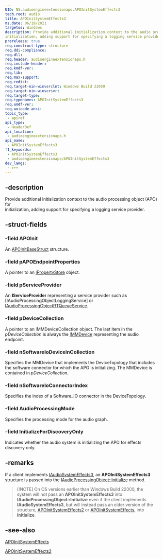 ```yaml
---
UID: NS:audioengineextensionapo.APOInitSystemEffects3
tech.root: audio
title: APOInitSystemEffects3
ms.date: 06/19/2021
targetos: Windows
description: Provide additional initialization context to the audio processing object (APO) for  
initialization, adding support for specifying a logging service provider.
prerelease: true
req.construct-type: structure
req.ddi-compliance: 
req.dll: 
req.header: audioengineextensionapo.h
req.include-header: 
req.kmdf-ver: 
req.lib: 
req.max-support: 
req.redist: 
req.target-min-winverclnt: Windows Build 22000
req.target-min-winversvr: 
req.target-type: 
req.typenames: APOInitSystemEffects3
req.umdf-ver: 
req.unicode-ansi: 
topic_type:
 - apiref
api_type:
 - HeaderDef
api_location:
 - audioengineextensionapo.h
api_name:
 - APOInitSystemEffects3
f1_keywords:
 - APOInitSystemEffects3
 - audioengineextensionapo/APOInitSystemEffects3
dev_langs:
 - c++
---
```


## -description

Provide additional initialization context to the audio processing object (APO) for  
initialization, adding support for specifying a logging service provider.

## -struct-fields

### -field APOInit

An [APOInitBaseStruct](../audioenginebaseapo/ns-audioenginebaseapo-apoinitbasestruct.md) structure.

### -field pAPOEndpointProperties

A pointer to an [IPropertyStore](/propsys/nn-propsys-ipropertystore.md) object.

### -field pServiceProvider

An **IServiceProvider** representing a service provider such as [IAudioProcessingObjectLoggingService] or [IAudioProcessingObjectRTQueueService](nn-audioengineextensionapo-iaudioprocessingobjectrtqueueservice.md).

### -field pDeviceCollection

A pointer to an IMMDeviceCollection object. The last item in the *pDeviceCollection* is always the [IMMDevice](../mmdeviceapi/nn-mmdeviceapi-immdevice.md) representing the audio endpoint.

### -field nSoftwareIoDeviceInCollection

Specifies the MMDevice that implements the DeviceTopology that includes the software connector for which the APO is initializing. The MMDevice is contained in *pDeviceCollection*.

### -field nSoftwareIoConnectorIndex

Specifies the index of a Software_IO connector in the DeviceTopology.

### -field AudioProcessingMode

Specifies the processing mode for the audio graph.

### -field InitializeForDiscoveryOnly

Indicates whether the audio system is initializing the APO for effects discovery only.

## -remarks

If a client implements [IAudioSystemEffects3](nn-audioengineextensionapo-iaudiosystemeffects3.md), an **APOInitSystemEffects3** structure is passed into the [IAudioProcessingObject::Initialize](..//audioenginebaseapo/nf-audioenginebaseapo-iaudioprocessingobject-initialize.md) method.

> [!NOTE] On OS versions earlier than Windows Build 22000, the system will not pass an **APOInitSystemEffects3** into **IAudioProcessingObject::Initialize** even if the client implements **IAudioSystemEffects3**, but will instead pass an older version of the structure, [APOInitSystemEffects2](audioenginebaseapo/ns-audioenginebaseapo-apoinitsystemeffects2) or [APOInitSystemEffects](audioenginebaseapo/ns-audioenginebaseapo-apoinitsystemeffects2), into **Initialize**.

## -see-also

[APOInitSystemEffects](../audioenginebaseapo/ns-audioenginebaseapo-apoinitsystemeffects.md)

[APOInitSystemEffects2](../audioenginebaseapo/ns-audioenginebaseapo-apoinitsystemeffects2.md)

